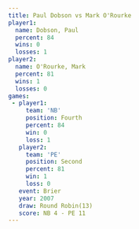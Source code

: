 ```yaml
---
title: Paul Dobson vs Mark O'Rourke
player1:              
  name: Dobson, Paul  
  percent: 84         
  wins: 0             
  losses: 1           
player2:              
  name: O'Rourke, Mark
  percent: 81         
  wins: 1             
  losses: 0           
games:
 - player1:          
     team: 'NB'      
     position: Fourth
     percent: 84     
     win: 0          
     loss: 1         
   player2:          
     team: 'PE'      
     position: Second
     percent: 81     
     win: 1          
     loss: 0         
   event: Brier         
   year: 2007           
   draw: Round Robin(13)
   score: NB 4 - PE 11  
---
```

